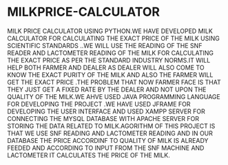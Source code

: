 # MILKPRICE-CALCULATOR
MILK PRICE CALCULATOR USING PYTHON.WE HAVE DEVELOPED MILK CALCULATOR FOR CALCULATING THE EXACT PRICE OF THE MILK USING SCIENTIFIC STANDARDS ..WE WILL USE THE READING OF THE SNF READER AND LACTOMETER READING OF THE MILK FOR CALCULATING THE EXACT PRICE AS PER THE STANDARD INDUSTRY NORMS.IT WILL HELP BOTH FARMER AND DEALER AS DEALER WILL ALSO COME TO KNOW THE EXACT PURITY OF THE MILK AND ALSO THE FARMER WILL GET THE EXACT PRICE .THE PROBLEM THAT NOW FARMER FACE IS THAT THEY JUST GET A FIXED RATE BY THE DEALER AND NOT UPON THE QUALITY OF THE MILK.WE AHVE USED JAVA PROGRAMMING LANGUAGE FOR DEVELOPING THE PROJECT .WE HAVE USED JFRAME FOR DEVELOPING THE USER INTERFACE AND USED XAMPP SERVER FOR CONNECTING THE MYSQL DATABASE WITH APACHE SERVER FOR STORING THE DATA RELATED TO MILK.AGORITHM OF THIS PROJECT IS THAT WE USE SNF READING AND LACTOMETER READING AND IN OUR DATABASE THE PRICE ACCORDINF TO QUALITY OF MILK IS ALREADY FEEDED AND ACCORDING TO INPUT FROM THE SNF MACHINE AND LACTOMETER IT CALCULATES THE PRICE OF THE MILK.
